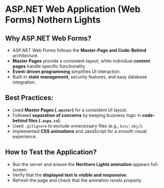 # ASP.NET Web Application (Web Forms) Nothern Lights

## Why ASP.NET Web Forms?
- ASP.NET Web Forms follows the **Master-Page and Code-Behind** architecture.
- **Master Pages** provide a consistent layout, while individual **content pages** handle specific functionality.
- **Event-driven programming** simplifies UI interaction.
- Built-in **state management**, security features, and easy database integration.

## Best Practices:
- Used **Master Pages (`.master`)** for a consistent UI layout.
- Followed **separation of concerns** by keeping business logic in **code-behind files (`.aspx.cs`)**.
- Used `.gitignore` to exclude unnecessary files (e.g., `bin/`, `obj/`).
- Implemented **CSS animations** and JavaScript for a smooth visual experience.

## How to Test the Application?
- Run the server and ensure the **Northern Lights animation** appears full-screen.
- Verify that the **displayed text is visible and responsive**.
- Refresh the page and check that the animation resets properly.
